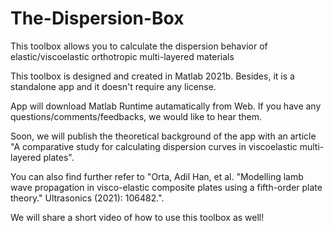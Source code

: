 # The-Dispersion-Box
This toolbox allows you to calculate the dispersion behavior of elastic/viscoelastic orthotropic multi-layered materials

This toolbox is designed and created in Matlab 2021b. Besides, it is a standalone app and it doesn't require any license.  

App will download Matlab Runtime autamatically from Web. If you have any questions/comments/feedbacks, we would like to hear them.

Soon, we will publish the theoretical background of the app with an article "A comparative study for calculating dispersion curves in viscoelastic multi-layered plates".

You can also find further refer to "Orta, Adil Han, et al. "Modelling lamb wave propagation in visco-elastic composite plates using a fifth-order plate theory." Ultrasonics (2021): 106482.".

We will share a short video of how to use this toolbox as well!
